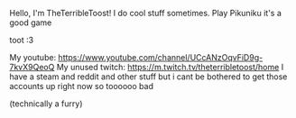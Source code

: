Hello, I'm TheTerribleToost! I do cool stuff sometimes.
Play Pikuniku it's a good game

toot :3

My youtube: https://www.youtube.com/channel/UCcANzOqvFiD9g-7kvX9QeoQ
My unused twitch: https://m.twitch.tv/theterribletoost/home
I have a steam and reddit and other stuff but i cant be bothered to get those accounts up right now so toooooo bad



(technically a furry)
